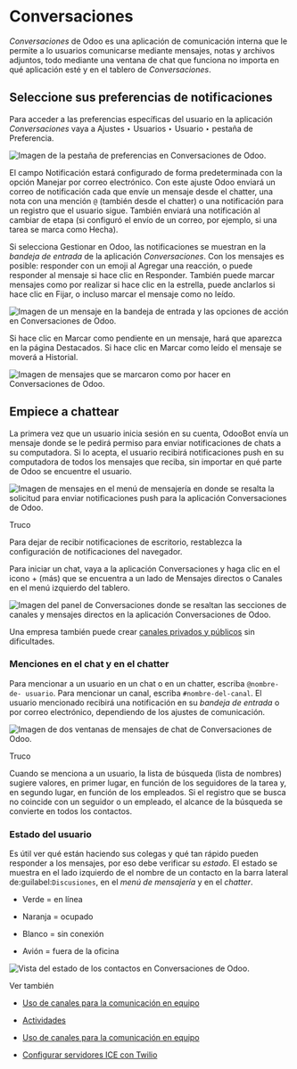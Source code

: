 # Conversaciones

_Conversaciones_ de Odoo es una aplicación de comunicación interna que le
permite a lo usuarios comunicarse mediante mensajes, notas y archivos
adjuntos, todo mediante una ventana de chat que funciona no importa en qué
aplicación esté y en el tablero de _Conversaciones_.

## Seleccione sus preferencias de notificaciones

Para acceder a las preferencias específicas del usuario en la aplicación
_Conversaciones_ vaya a Ajustes ‣ Usuarios ‣ Usuario ‣ pestaña de Preferencia.

![Imagen de la pestaña de preferencias en Conversaciones de
Odoo.](../../_images/preferences-user.png)

El campo Notificación estará configurado de forma predeterminada con la opción
Manejar por correo electrónico. Con este ajuste Odoo enviará un correo de
notificación cada que envíe un mensaje desde el chatter, una nota con una
mención `@` (también desde el chatter) o una notificación para un registro que
el usuario sigue. También enviará una notificación al cambiar de etapa (si
configuró el envío de un correo, por ejemplo, si una tarea se marca como
Hecha).

Si selecciona Gestionar en Odoo, las notificaciones se muestran en la _bandeja
de entrada_ de la aplicación _Conversaciones_. Con los mensajes es posible:
responder con un emoji al Agregar una reacción, o puede responder al mensaje
si hace clic en Responder. También puede marcar mensajes como por realizar si
hace clic en la estrella, puede anclarlos si hace clic en Fijar, o incluso
marcar el mensaje como no leído.

![Imagen de un mensaje en la bandeja de entrada y las opciones de acción en
Conversaciones de Odoo.](../../_images/reactions-discuss.png)

Si hace clic en Marcar como pendiente en un mensaje, hará que aparezca en la
página Destacados. Si hace clic en Marcar como leído el mensaje se moverá a
Historial.

![Imagen de mensajes que se marcaron como por hacer en Conversaciones de
Odoo.](../../_images/starred-messages.png)

## Empiece a chattear

La primera vez que un usuario inicia sesión en su cuenta, OdooBot envía un
mensaje donde se le pedirá permiso para enviar notificaciones de chats a su
computadora. Si lo acepta, el usuario recibirá notificaciones push en su
computadora de todos los mensajes que reciba, sin importar en qué parte de
Odoo se encuentre el usuario.

![Imagen de mensajes en el menú de mensajería en donde se resalta la solicitud
para enviar notificaciones push para la aplicación Conversaciones de
Odoo.](../../_images/odoobot-push.png)

Truco

Para dejar de recibir notificaciones de escritorio, restablezca la
configuración de notificaciones del navegador.

Para iniciar un chat, vaya a la aplicación Conversaciones y haga clic en el
icono \+ (más) que se encuentra a un lado de Mensajes directos o Canales en el
menú izquierdo del tablero.

![Imagen del panel de Conversaciones donde se resaltan las secciones de
canales y mensajes directos en la aplicación Conversaciones de
Odoo.](../../_images/channels-direct-messages.png)

Una empresa también puede crear [canales privados y
públicos](discuss/team_communication.html) sin dificultades.

### Menciones en el chat y en el chatter

Para mencionar a un usuario en un chat o en un chatter, escriba `@nombre-de-
usuario`. Para mencionar un canal, escriba `#nombre-del-canal`. El usuario
mencionado recibirá una notificación en su _bandeja de entrada_ o por correo
electrónico, dependiendo de los ajustes de comunicación.

![Imagen de dos ventanas de mensajes de chat de Conversaciones de
Odoo.](../../_images/chat-windows.png)

Truco

Cuando se menciona a un usuario, la lista de búsqueda (lista de nombres)
sugiere valores, en primer lugar, en función de los seguidores de la tarea y,
en segundo lugar, en función de los empleados. Si el registro que se busca no
coincide con un seguidor o un empleado, el alcance de la búsqueda se convierte
en todos los contactos.

### Estado del usuario

Es útil ver qué están haciendo sus colegas y qué tan rápido pueden responder a
los mensajes, por eso debe verificar su _estado_. El estado se muestra en el
lado izquierdo de el nombre de un contacto en la barra lateral
de:guilabel:`Discusiones`, en el _menú de mensajería_ y en el _chatter_.

  * Verde = en línea

  * Naranja = ocupado

  * Blanco = sin conexión

  * Avión = fuera de la oficina

![Vista del estado de los contactos en Conversaciones de
Odoo.](../../_images/status.png)

Ver también

  * [Uso de canales para la comunicación en equipo](discuss/team_communication.html)

  * [Actividades](../essentials/activities.html)

  * [Uso de canales para la comunicación en equipo](discuss/team_communication.html)
  * [Configurar servidores ICE con Twilio](discuss/ice_servers.html)

